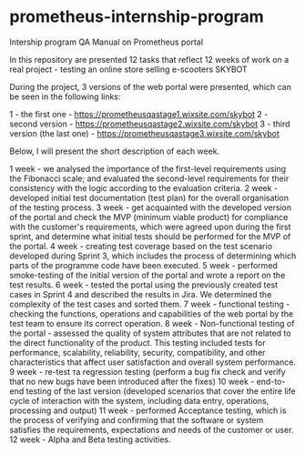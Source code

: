 # prometheus-internship-program
Intership program QA Manual on Prometheus portal

In this repository are presented 12 tasks that reflect 12 weeks of work on a real project - testing an online store selling e-scooters SKYBOT

During the project, 3 versions of the web portal were presented, which can be seen in the following links:

1 - the first one - https://prometheusqastage1.wixsite.com/skybot
2 - second version - https://prometheusqastage2.wixsite.com/skybot
3 - third version (the last one) - https://prometheusqastage3.wixsite.com/skybot

Below, I will present the short description of each week.

1 week - we analysed the importance of the first-level requirements using the Fibonacci scale; and evaluated the second-level requirements for their consistency with the logic according to the evaluation criteria.
2 week - developed initial test documentation (test plan) for the overall organisation of the testing process.
3 week - get acquainted with the developed version of the portal and check the MVP (minimum viable product) for compliance with the customer's requirements, which were agreed upon during the first sprint, and determine what initial tests should be performed for the MVP of the portal.
4 week - creating test coverage based on the test scenario developed during Sprint 3, which includes the process of determining which parts of the programme code have been executed.
5 week - performed smoke-testing of the initial version of the portal and wrote a report on the test results.
6 week - tested the portal using the previously created test cases in Sprint 4 and described the results in Jira. We determined the complexity of the test cases and sorted them.
7 week - functional testing - checking the functions, operations and capabilities of the web portal by the test team to ensure its correct operation.
8 week - Non-functional testing of the portal - assessed the quality of system attributes that are not related to the direct functionality of the product. This testing included tests for performance, scalability, reliability, security, compatibility, and other characteristics that affect user satisfaction and overall system performance.
9 week - re-test та regression testing (perform a bug fix check and verify that no new bugs have been introduced after the fixes)
10 week - end-to-end testing of the last version (developed scenarios that cover the entire life cycle of interaction with the system, including data entry, operations, processing and output)
11 week - performed Acceptance testing, which is the process of verifying and confirming that the software or system satisfies the requirements, expectations and needs of the customer or user.
12 week - Alpha and Beta testing activities.
